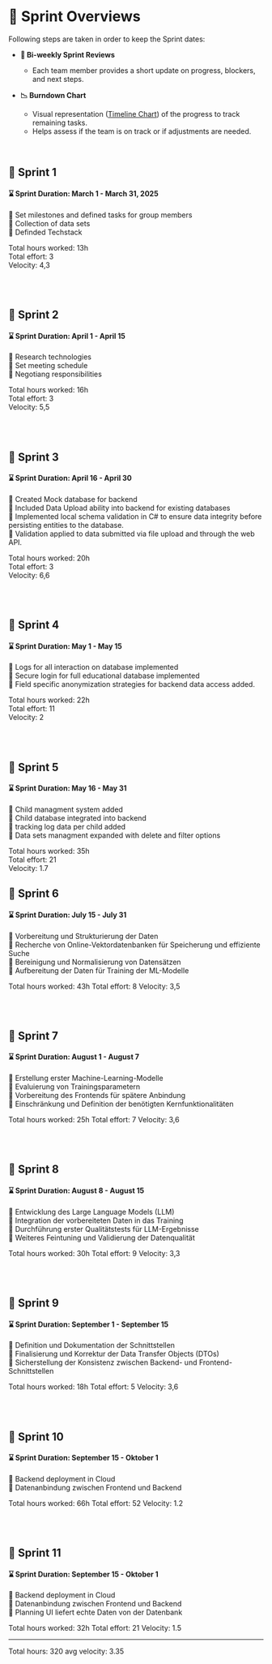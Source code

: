 # :running: Sprint Overviews

Following steps are taken in order to keep the Sprint dates:  
- **📅 Bi-weekly Sprint Reviews**  
  - Each team member provides a short update on progress, blockers, and next steps. 

- **📉 Burndown Chart**  
  - Visual representation ([Timeline Chart](https://github.com/riosarah/AiKita.Planning/blob/main/README.md))  of the progress to track remaining tasks.  
  - Helps assess if the team is on track or if adjustments are needed. 

<br>

## :calendar: Sprint 1
#### :hourglass: Sprint Duration: March 1 - March 31, 2025  
:round_pushpin: Set milestones and defined tasks for group members  
:round_pushpin: Collection of data sets  
:round_pushpin: Definded Techstack

Total hours worked: 13h  
Total effort: 3  
Velocity: 4,3

<br>
<br>

## :calendar: Sprint 2
#### :hourglass: Sprint Duration: April 1 - April 15  
:round_pushpin: Research technologies  
:round_pushpin: Set meeting schedule  
:round_pushpin: Negotiang responsibilities  

Total hours worked: 16h  
Total effort: 3  
Velocity: 5,5

<br>
<br>

## :calendar: Sprint 3
#### :hourglass: Sprint Duration: April 16 - April 30  
:round_pushpin: Created Mock database for backend <br>
:round_pushpin: Included Data Upload ability into backend for existing databases <br>
:round_pushpin: Implemented local schema validation in C# to ensure data integrity before persisting entities to the database. <br>
:round_pushpin: Validation applied to data submitted via file upload and through the web API. <br>

Total hours worked:  20h  
Total effort: 3  
Velocity: 6,6

<br>
<br>

## :calendar: Sprint 4
#### :hourglass: Sprint Duration: May 1 - May 15  
:round_pushpin: Logs for all interaction on database implemented <br>
:round_pushpin: Secure login for full educational database implemented <br>
:round_pushpin: Field specific anonymization strategies for backend data access added. <br>

Total hours worked: 22h  
Total effort:  11  
Velocity: 2

<br>
<br>

## :calendar: Sprint 5
#### :hourglass: Sprint Duration: May 16 - May 31 
:round_pushpin: Child managment system added <br>
:round_pushpin: Child database integrated into backend <br>
:round_pushpin: tracking log data per child added <br>
:round_pushpin: Data sets managment expanded with delete and filter options <br>

Total hours worked: 35h   
Total effort: 21   
Velocity: 1.7   


## :calendar: Sprint 6
#### :hourglass: Sprint Duration: July 15 - July 31

:round_pushpin: Vorbereitung und Strukturierung der Daten <br>
:round_pushpin: Recherche von Online-Vektordatenbanken für Speicherung und effiziente Suche <br>
:round_pushpin: Bereinigung und Normalisierung von Datensätzen <br>
:round_pushpin: Aufbereitung der Daten für Training der ML-Modelle <br>

Total hours worked: 43h
Total effort: 8
Velocity: 3,5

<br> <br>
## :calendar: Sprint 7
#### :hourglass: Sprint Duration: August 1 - August 7

:round_pushpin: Erstellung erster Machine-Learning-Modelle <br>
:round_pushpin: Evaluierung von Trainingsparametern <br>
:round_pushpin: Vorbereitung des Frontends für spätere Anbindung <br>
:round_pushpin: Einschränkung und Definition der benötigten Kernfunktionalitäten <br>

Total hours worked: 25h
Total effort: 7
Velocity: 3,6

<br> <br>
## :calendar: Sprint 8
#### :hourglass: Sprint Duration: August 8 - August 15

:round_pushpin: Entwicklung des Large Language Models (LLM) <br>
:round_pushpin: Integration der vorbereiteten Daten in das Training <br>
:round_pushpin: Durchführung erster Qualitätstests für LLM-Ergebnisse <br>
:round_pushpin: Weiteres Feintuning und Validierung der Datenqualität <br>

Total hours worked: 30h
Total effort: 9
Velocity: 3,3

<br> <br>
## :calendar: Sprint 9
#### :hourglass: Sprint Duration: September 1 - September 15

:round_pushpin: Definition und Dokumentation der Schnittstellen <br>
:round_pushpin: Finalisierung und Korrektur der Data Transfer Objects (DTOs) <br>
:round_pushpin: Sicherstellung der Konsistenz zwischen Backend- und Frontend-Schnittstellen <br>

Total hours worked: 18h
Total effort: 5
Velocity: 3,6


<br> <br>
## :calendar: Sprint 10
#### :hourglass: Sprint Duration: September 15 - Oktober 1

:round_pushpin: Backend deployment in Cloud <br>
:round_pushpin: Datenanbindung zwischen Frontend und Backend <br>

Total hours worked: 66h
Total effort: 52
Velocity: 1.2


<br> <br>
## :calendar: Sprint 11
#### :hourglass: Sprint Duration: September 15 - Oktober 1

:round_pushpin: Backend deployment in Cloud <br>
:round_pushpin: Datenanbindung zwischen Frontend und Backend <br>
:round_pushpin: Planning UI liefert echte Daten von der Datenbank <br>

Total hours worked: 32h
Total effort: 21
Velocity: 1.5



---
Total hours: 320
avg velocity: 3.35
